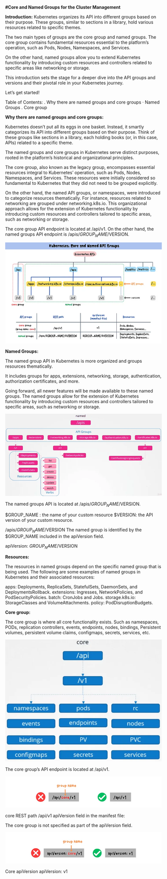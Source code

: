 **#Core and Named Groups for the Cluster Management**

**Introduction:**
Kubernetes organizes its API into different groups based on their purpose. These groups, similar to sections in a library, hold various resources related to specific themes.

The two main types of groups are the core group and named groups. The core group contains fundamental resources essential to the platform’s operation, such as Pods, Nodes, Namespaces, and Services.

On the other hand, named groups allow you to extend Kubernetes functionality by introducing custom resources and controllers related to specific areas like networking or storage.

This introduction sets the stage for a deeper dive into the API groups and versions and their pivotal role in your Kubernetes journey.

Let’s get started!


Table of Contents: 
. Why there are named groups and core groups
· Named Groups
. Core group

**Why there are named groups and core groups:**

Kubernetes doesn’t put all its eggs in one basket. Instead, it smartly categorizes its API into different groups based on their purpose. Think of these groups like sections in a library, each holding books (or, in this case, APIs) related to a specific theme.

The named groups and core groups in Kubernetes serve distinct purposes, rooted in the platform’s historical and organizational principles.

The core group, also known as the legacy group, encompasses essential resources integral to Kubernetes’ operation, such as Pods, Nodes, Namespaces, and Services. These resources were initially considered so fundamental to Kubernetes that they did not need to be grouped explicitly.

On the other hand, the named API groups, or namespaces, were introduced to categorize resources thematically. For instance, resources related to networking are grouped under networking.k8s.io. This organizational approach allows for the extension of Kubernetes functionality by introducing custom resources and controllers tailored to specific areas, such as networking or storage.

The core group API endpoint is located at /api/v1. On the other hand, the named groups API endpoint is /apis/$GROUP_NAME/$VERSION.

![Model](https://github.com/rangushiva1/k8s-files/blob/main/k8s.png?raw=true)

**Named Groups:**

The named group API in Kubernetes is more organized and groups resources thematically.

It includes groups for apps, extensions, networking, storage, authentication, authorization certificates, and more.

Going forward, all newer features will be made available to these named groups. The named groups allow for the extension of Kubernetes functionality by introducing custom resources and controllers tailored to specific areas, such as networking or storage.

![Model](https://github.com/rangushiva1/k8s-files/blob/main/k8s2.png?raw=true)

The named groups API is located at /apis/$GROUP_NAME/$VERSION.

$GROUP_NAME : the name of your custom resource
$VERSION: the API version of your custom resource.

/apis/$GROUP_NAME/$VERSION
The named group is identified by the $GROUP_NAME included in the apiVersion field.

apiVersion: $GROUP_NAME/$VERSION

**Resources:**

The resources in named groups depend on the specific named group that is being used. The following are some examples of named groups in Kubernetes and their associated resources:

apps: Deployments, ReplicaSets, StatefulSets, DaemonSets, and DeploymentsRollback.
extensions: Ingresses, NetworkPolicies, and PodSecurityPolicies.
batch: CronJobs and Jobs.
storage.k8s.io: StorageClasses and VolumeAttachments.
policy: PodDisruptionBudgets.

**Core group:**


The core group is where all core functionality exists. Such as namespaces, PODs, replication controllers, events, endpoints, nodes, bindings, Persistent volumes, persistent volume claims, configmaps, secrets, services, etc.

![Model](https://github.com/rangushiva1/k8s-files/blob/main/k8s3.png?raw=true)

The core group’s API endpoint is located at /api/v1.

![Model](https://github.com/rangushiva1/k8s-files/blob/main/k8s4.png?raw=true)

core REST path
/api/v1
apiVersion field in the manifest file:

The core group is not specified as part of the apiVersion field.

![Model](https://github.com/rangushiva1/k8s-files/blob/main/k8s5.png?raw=true)

Core apiVersion
apiVersion: v1
